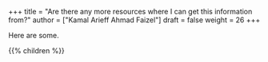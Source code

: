 +++
title = "Are there any more resources where I can get this information from?"
author = ["Kamal Arieff Ahmad Faizel"]
draft = false
weight = 26
+++

Here are some.

{{% children %}}
